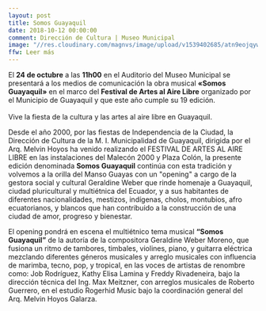 ```yaml
---
layout: post
title: Somos Guayaquil
date: 2018-10-12 00:00:00
comment: Dirección de Cultura | Museo Municipal
image: "//res.cloudinary.com/magnvs/image/upload/v1539402685/atn9eojqywwuha5bhsdo.jpg"
ffw: Leer más
---
```

El **24 de octubre** a las **11h00** en el Auditorio del Museo Municipal se presentará a los medios de comunicación la obra musical **&laquo;Somos Guayaquil&raquo;** en el marco del **Festival de Artes al Aire Libre** organizado por el Municipio de Guayaquil y que este año cumple su 19 edición.<br /><br/>Vive la fiesta de la cultura y las artes al aire libre en Guayaquil.

Desde el año 2000, por las fiestas de Independencia de la Ciudad, la Dirección de Cultura de la M. I. Municipalidad de Guayaquil, dirigida por el Arq. Melvin Hoyos ha venido realizando el FESTIVAL DE ARTES AL AIRE LIBRE en las instalaciones del Malecón 2000 y Plaza Colón, la presente edición denominada **Somos Guayaquil** continúa con esta tradición y volvemos a la orilla del Manso Guayas con un "opening" a cargo  de la gestora social y cultural Geraldine Weber  que rinde  homenaje a Guayaquil, ciudad pluricultural y multiétnica del Ecuador, y a sus habitantes de diferentes nacionalidades,  mestizos, indígenas,  cholos, montubios, afro ecuatorianos, y blancos que han contribuido a la construcción de una ciudad de amor, progreso y  bienestar.

El opening pondrá en escena el multiétnico  tema musical **“Somos Guayaquil”** de la autoría de la compositora Geraldine Weber Moreno, que fusiona un  ritmo de  tambores, timbales, violines, piano, y guitarra eléctrica mezclando diferentes géneros musicales  y arreglo musicales con influencia de marimba, tecno, pop, y tropical, en las voces de  artistas de renombre como: Job Rodríguez, Kathy Elisa Lamina y Freddy Rivadeneira, bajo la dirección técnica del Ing. Max Meitzner, con   arreglos musicales  de Roberto Guerrero, en el estudio Rogerhid Music bajo la coordinación general del Arq. Melvin Hoyos Galarza.

